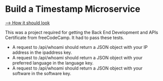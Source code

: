 # Build a Timestamp Microservice

[--> How it should look](https://request-header-parser-microservice.freecodecamp.rocks/)

This was a project required for getting the Back End Development and APIs Certificate from freeCodeCamp. It had to pass these tests.

- A request to /api/whoami should return a JSON object with your IP address in the ipaddress key.
- A request to /api/whoami should return a JSON object with your preferred language in the language key.
- A request to /api/whoami should return a JSON object with your software in the software key.
